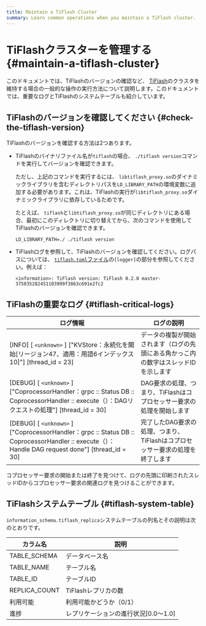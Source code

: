 ```yaml
---
title: Maintain a TiFlash Cluster
summary: Learn common operations when you maintain a TiFlash cluster.
---
```


# TiFlashクラスターを管理する {#maintain-a-tiflash-cluster}

このドキュメントでは、TiFlashのバージョンの確認など、 [TiFlash](/tiflash/tiflash-overview.md)のクラスタを維持する場合の一般的な操作の実行方法について説明します。このドキュメントでは、重要なログとTiFlashのシステムテーブルも紹介しています。

## TiFlashのバージョンを確認してください {#check-the-tiflash-version}

TiFlashのバージョンを確認する方法は2つあります。

-   TiFlashのバイナリファイル名が`tiflash`の場合、 `./tiflash version`コマンドを実行してバージョンを確認できます。

    ただし、上記のコマンドを実行するには、 `libtiflash_proxy.so`のダイナミックライブラリを含むディレクトリパスを`LD_LIBRARY_PATH`の環境変数に追加する必要があります。これは、TiFlashの実行が`libtiflash_proxy.so`ダイナミックライブラリに依存しているためです。

    たとえば、 `tiflash`と`libtiflash_proxy.so`が同じディレクトリにある場合、最初にこのディレクトリに切り替えてから、次のコマンドを使用してTiFlashのバージョンを確認できます。

    
    ```shell
    LD_LIBRARY_PATH=./ ./tiflash version
    ```

-   TiFlashログを参照して、TiFlashのバージョンを確認してください。ログパスについては、 [`tiflash.toml`ファイル](/tiflash/tiflash-configuration.md#configure-the-tiflashtoml-file)の`[logger]`の部分を参照してください。例えば：

    ```
    <information>: TiFlash version: TiFlash 0.2.0 master-375035282451103999f3863c691e2fc2
    ```

## TiFlashの重要なログ {#tiflash-critical-logs}

| ログ情報                                                                                                                                                   | ログの説明                                       |
| ------------------------------------------------------------------------------------------------------------------------------------------------------ | ------------------------------------------- |
| [INFO] [ `<unknown>` ] [&quot;KVStore：永続化を開始[リージョン47、適用：用語6インデックス10]&quot;] [thread_id = 23]                                                           | データの複製が開始されます（ログの先頭にある角かっこ内の数字はスレッドIDを示します  |
| [DEBUG] [ `<unknown>` ] [&quot;CoprocessorHandler：grpc :: Status DB :: CoprocessorHandler :: execute（）：DAGリクエストの処理&quot;] [thread_id = 30]             | DAG要求の処理、つまり、TiFlashはコプロセッサー要求の処理を開始します     |
| [DEBUG] [ `<unknown>` ] [&quot;CoprocessorHandler：grpc :: Status DB :: CoprocessorHandler :: execute（）：Handle DAG request done&quot;] [thread_id = 30] | 完了したDAG要求の処理、つまり、TiFlashはコプロセッサー要求の処理を終了します |

コプロセッサー要求の開始または終了を見つけて、ログの先頭に印刷されたスレッドIDからコプロセッサー要求の関連ログを見つけることができます。

## TiFlashシステムテーブル {#tiflash-system-table}

`information_schema.tiflash_replica`システムテーブルの列名とその説明は次のとおりです。

| カラム名          | 説明                     |
| ------------- | ---------------------- |
| TABLE_SCHEMA  | データベース名                |
| TABLE_NAME    | テーブル名                  |
| TABLE_ID      | テーブルID                 |
| REPLICA_COUNT | TiFlashレプリカの数          |
| 利用可能          | 利用可能かどうか（0/1）          |
| 進捗            | レプリケーションの進行状況[0.0〜1.0] |
